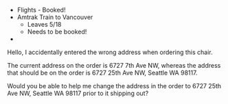- Flights - Booked!
- Amtrak Train to Vancouver
	- Leaves 5/18 
	- Needs to be booked!
- 

Hello, I accidentally entered the wrong address when ordering this chair. 

The current address on the order is 6727 7th Ave NW, whereas the address that should be on the order is 6727 25th Ave NW, Seattle WA 98117.

Would you be able to help me change the address in the order to 6727 25th Ave NW, Seattle WA 98117 prior to it shipping out?